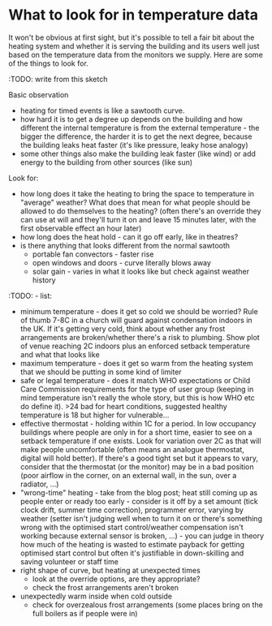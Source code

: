 # What to look for in temperature data

It won't be obvious at first sight, but it's possible to tell a fair bit about the heating system and whether it is serving the building and its users well just based on the temperature data from the monitors we supply.  Here are some of the things to look for.

:TODO: write from this sketch 

Basic observation 

- heating for timed events is like a sawtooth curve. 
- how hard it is to get a degree up depends on the building and how different the internal temperature is from the external temperature - the bigger the difference, the harder it is to get the next degree, because the building leaks heat faster (it's like pressure, leaky hose analogy)
- some other things also make the building leak faster (like wind) or add energy to the building from other sources (like sun)

Look for:

- how long does it take the heating to bring the space to temperature in "average" weather?  What does that mean for what people should be allowed to do themselves to the heating? (often there's an override they can use at will and they'll turn it on and leave 15 minutes later, with the first observable effect an hour later)
- how long does the heat hold - can it go off early, like in theatres?  
- is there anything that looks different from the normal sawtooth
    - portable fan convectors - faster rise
    - open windows and doors - curve literally blows away
    - solar gain - varies in what it looks like but check against weather history


:TODO: - list:

- minimum temperature - does it get so cold we should be worried?  Rule of thumb 7-8C in a church will guard against condensation indoors in the UK. If it's getting very cold, think about whether any frost arrangements are broken/whether there's a risk to plumbing. Show plot of venue reaching 2C indoors plus an enforced setback temperature and what that looks like
- maximum temperature - does it get so warm from the heating system that we should be putting in some kind of limiter
- safe or legal temperature - does it match WHO expectations or Child Care Commission requirements for the type of user group (keeping in mind temperature isn't really the whole story, but this is how WHO etc do define it). >24 bad for heart conditions, suggested healthy temperature is 18 but higher for vulnerable...
- effective thermostat - holding within 1C for a period.  In low occupancy buildings where people are only in for a short time, easier to see on a setback temperature if one exists.  Look for variation over 2C as that will make people uncomfortable (often means an analogue thermostat, digital will hold better).  If there's a good tight set but it appears to vary, consider that the thermostat (or the monitor) may be in a bad position (poor airflow in the corner, on an external wall, in the sun, over a radiator, ...)
- "wrong-time" heating - take from the blog post; heat still coming up as people enter or ready too early - consider is it off by a set amount (tick clock drift, summer time correction), programmer error, varying by weather (setter isn't judging well when to turn it on or there's something wrong with the optimised start control/weather compensation isn't working because external sensor is broken, ...) - you can judge in theory how much of the heating is wasted to estimate payback for getting optimised start control but often it's justifiable in down-skilling and saving volunteer or staff time
- right shape of curve, but heating at unexpected times 
    - look at the override options, are they appropriate?
    - check the frost arrangements aren't broken
- unexpectedly warm inside when cold outside
  - check for overzealous frost arrangements (some places bring on the full boilers as if people were in)